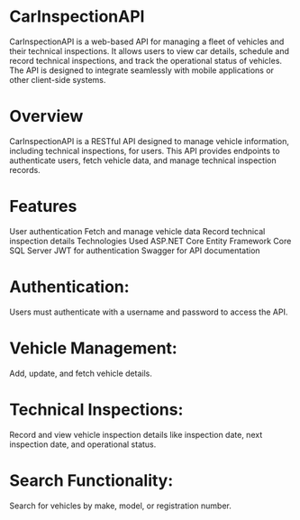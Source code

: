 # CarInspectionAPI
CarInspectionAPI is a web-based API for managing a fleet of vehicles and their technical inspections. It allows users to view car details, schedule and record technical inspections, and track the operational status of vehicles. The API is designed to integrate seamlessly with mobile applications or other client-side systems.

# Overview
CarInspectionAPI is a RESTful API designed to manage vehicle information, including technical inspections, for users. This API provides endpoints to authenticate users, fetch vehicle data, and manage technical inspection records.

# Features
User authentication
Fetch and manage vehicle data
Record technical inspection details
Technologies Used
ASP.NET Core
Entity Framework Core
SQL Server
JWT for authentication
Swagger for API documentation

# Authentication: 
Users must authenticate with a username and password to access the API.
# Vehicle Management: 
Add, update, and fetch vehicle details.
# Technical Inspections: 
Record and view vehicle inspection details like inspection date, next inspection date, and operational status.
# Search Functionality: 
Search for vehicles by make, model, or registration number.
